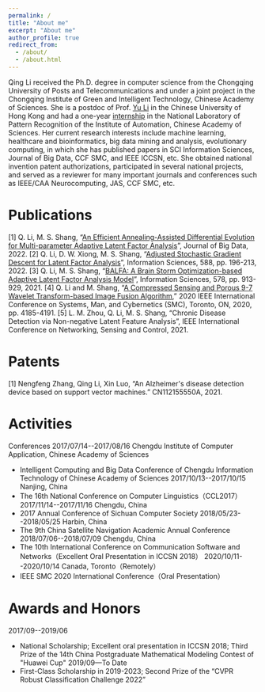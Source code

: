 ```yaml
---
permalink: /
title: "About me"
excerpt: "About me"
author_profile: true
redirect_from: 
  - /about/
  - /about.html
---
```


Qing Li received the Ph.D. degree in computer science from the Chongqing University of Posts and Telecommunications and under a joint project in the Chongqing Institute of Green and Intelligent Technology, Chinese Academy of Sciences. She is a postdoc of Prof. [Yu Li](https://liyu95.com/) in the Chinese University of Hong Kong and had a one-year [internship](http://www.nlpr.ia.ac.cn/pal/People/LiQing.html) in the National Laboratory of Pattern Recognition of the Institute of Automation, Chinese Academy of Sciences. Her current research interests include machine learning, healthcare and bioinformatics, big data mining and analysis, evolutionary computing, in which she has published papers in SCI Information Sciences, Journal of Big Data, CCF SMC, and IEEE ICCSN, etc. She obtained national invention patent authorizations, participated in several national projects, and served as a reviewer for many important journals and conferences such as IEEE/CAA Neurocomputing, JAS, CCF SMC, etc.  




Publications
======
[1] Q. Li, M. S. Shang, “[An Efficient Annealing-Assisted Differential Evolution for Multi-parameter Adaptive Latent Factor Analysis](https://link.springer.com/article/10.1186/s40537-022-00638-8)”, Journal of Big Data, 2022.
[2] Q. Li, D. W. Xiong, M. S. Shang, “[Adjusted Stochastic Gradient Descent for Latent Factor Analysis](https://www.sciencedirect.com/science/article/pii/S0020025521012871)”, Information Sciences, 588, pp. 196-213, 2022.
[3] Q. Li, M. S. Shang, “[BALFA: A Brain Storm Optimization-based Adaptive Latent Factor Analysis Model](https://www.sciencedirect.com/science/article/abs/pii/S0020025521008653)”, Information Sciences, 578, pp. 913-929, 2021.
[4] Q. Li and M. Shang, “[A Compressed Sensing and Porous 9-7 Wavelet Transform-based Image Fusion Algorithm](https://ieeexplore.ieee.org/document/9283284/),” 2020 IEEE International Conference on Systems, Man, and Cybernetics (SMC), Toronto, ON, 2020, pp. 4185-4191.
[5] L. M. Zhou, Q. Li, M. S. Shang, “Chronic Disease Detection via Non-negative Latent Feature Analysis”, IEEE International Conference on Networking, Sensing and Control, 2021.

Patents
======
[1] Nengfeng Zhang, Qing Li, Xin Luo, “An Alzheimer's disease detection device based on support vector machines.” CN112155550A, 2021.

Activities
======
Conferences
2017/07/14--2017/08/16 Chengdu Institute of Computer Application, Chinese Academy of Sciences
* Intelligent Computing and Big Data Conference of Chengdu Information Technology of Chinese Academy of Sciences
2017/10/13--2017/10/15 Nanjing, China
* The 16th National Conference on Computer Linguistics（CCL2017）
2017/11/14--2017/11/16 Chengdu, China
* 2017 Annual Conference of Sichuan Computer Society
2018/05/23--2018/05/25 Harbin, China
* The 9th China Satellite Navigation Academic Annual Conference
2018/07/06--2018/07/09 Chengdu, China
* The 10th International Conference on Communication Software and Networks（Excellent Oral Presentation in ICCSN 2018）
2020/10/11--2020/10/14 Canada, Toronto（Remotely）
* IEEE SMC 2020 International Conference（Oral Presentation）
      
Awards and Honors
======
2017/09--2019/06
* National Scholarship; Excellent oral presentation in ICCSN 2018; Third Prize of the 14th China Postgraduate Mathematical Modeling Contest of "Huawei Cup"
2019/09—To Date
* First-Class Scholarship in 2019-2023; Second Prize of the “CVPR Robust Classification Challenge 2022”
